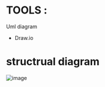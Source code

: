 # TOOLS :

Uml diagram
* Draw.io

# structrual diagram
![image](https://user-images.githubusercontent.com/83902823/153576649-d0390583-51b7-4f30-ae62-ab21594833a5.png)





